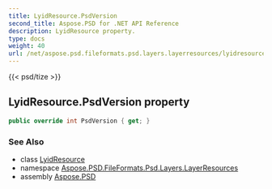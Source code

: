```yaml
---
title: LyidResource.PsdVersion
second_title: Aspose.PSD for .NET API Reference
description: LyidResource property. 
type: docs
weight: 40
url: /net/aspose.psd.fileformats.psd.layers.layerresources/lyidresource/psdversion/
---
```

{{< psd/tize >}}
## LyidResource.PsdVersion property

```csharp
public override int PsdVersion { get; }
```

### See Also

* class [LyidResource](../)
* namespace [Aspose.PSD.FileFormats.Psd.Layers.LayerResources](../../lyidresource/)
* assembly [Aspose.PSD](../../../)


